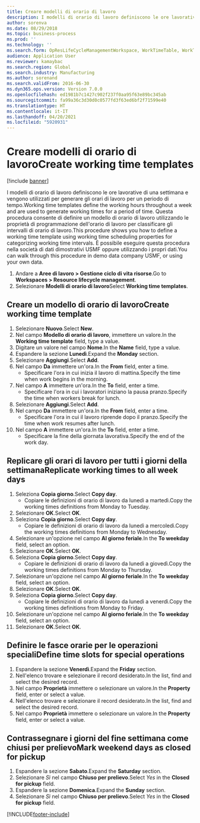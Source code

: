 ```yaml
---
title: Creare modelli di orario di lavoro
description: I modelli di orario di lavoro definiscono le ore lavorative di una settimana e vengono utilizzati per generare gli orari di lavoro per un periodo di tempo.
author: sorenva
ms.date: 08/29/2018
ms.topic: business-process
ms.prod: ''
ms.technology: ''
ms.search.form: OpResLifeCycleManagementWorkspace, WorkTimeTable, WorkTimeCopyDayDialog, WorkPeriodTemplate
audience: Application User
ms.reviewer: kamaybac
ms.search.region: Global
ms.search.industry: Manufacturing
ms.author: sorenand
ms.search.validFrom: 2016-06-30
ms.dyn365.ops.version: Version 7.0.0
ms.openlocfilehash: ed1981b7c1427c902f237f0aa95f63e89bc345ab
ms.sourcegitcommit: fa99a36c3d30d0c0577fd3f63ed6bf2f71599e40
ms.translationtype: HT
ms.contentlocale: it-IT
ms.lasthandoff: 04/20/2021
ms.locfileid: "5920931"
---
```

# <a name="create-working-time-templates"></a><span data-ttu-id="46002-103">Creare modelli di orario di lavoro</span><span class="sxs-lookup"><span data-stu-id="46002-103">Create working time templates</span></span>

[!include [banner](../../includes/banner.md)]

<span data-ttu-id="46002-104">I modelli di orario di lavoro definiscono le ore lavorative di una settimana e vengono utilizzati per generare gli orari di lavoro per un periodo di tempo.</span><span class="sxs-lookup"><span data-stu-id="46002-104">Working time templates define the working hours throughout a week and are used to generate working times for a period of time.</span></span> <span data-ttu-id="46002-105">Questa procedura consente di definire un modello di orario di lavoro utilizzando le proprietà di programmazione dell'orario di lavoro per classificare gli intervalli di orario di lavoro.</span><span class="sxs-lookup"><span data-stu-id="46002-105">This procedure shows you how to define a working time template using working time scheduling properties for categorizing working time intervals.</span></span> <span data-ttu-id="46002-106">È possibile eseguire questa procedura nella società di dati dimostrativi USMF oppure utilizzando i propri dati.</span><span class="sxs-lookup"><span data-stu-id="46002-106">You can walk through this procedure in demo data company USMF, or using your own data.</span></span>

1. <span data-ttu-id="46002-107">Andare a **Aree di lavoro > Gestione ciclo di vita risorse**.</span><span class="sxs-lookup"><span data-stu-id="46002-107">Go to **Workspaces > Resource lifecycle management**.</span></span>
1. <span data-ttu-id="46002-108">Selezionare **Modelli di orario di lavoro**</span><span class="sxs-lookup"><span data-stu-id="46002-108">Select **Working time templates**.</span></span>

## <a name="create-working-time-template"></a><span data-ttu-id="46002-109">Creare un modello di orario di lavoro</span><span class="sxs-lookup"><span data-stu-id="46002-109">Create working time template</span></span>

1. <span data-ttu-id="46002-110">Selezionare **Nuovo**.</span><span class="sxs-lookup"><span data-stu-id="46002-110">Select **New**.</span></span>
1. <span data-ttu-id="46002-111">Nel campo **Modello di orario di lavoro**, immettere un valore.</span><span class="sxs-lookup"><span data-stu-id="46002-111">In the **Working time template** field, type a value.</span></span>
1. <span data-ttu-id="46002-112">Digitare un valore nel campo **Nome**.</span><span class="sxs-lookup"><span data-stu-id="46002-112">In the **Name** field, type a value.</span></span>
1. <span data-ttu-id="46002-113">Espandere la sezione **Lunedì**.</span><span class="sxs-lookup"><span data-stu-id="46002-113">Expand the **Monday** section.</span></span>
1. <span data-ttu-id="46002-114">Selezionare **Aggiungi**.</span><span class="sxs-lookup"><span data-stu-id="46002-114">Select **Add**.</span></span>
1. <span data-ttu-id="46002-115">Nel campo **Da** immettere un'ora.</span><span class="sxs-lookup"><span data-stu-id="46002-115">In the **From** field, enter a time.</span></span>
    * <span data-ttu-id="46002-116">Specificare l'ora in cui inizia il lavoro di mattina.</span><span class="sxs-lookup"><span data-stu-id="46002-116">Specify the time when work begins in the morning.</span></span>  
1. <span data-ttu-id="46002-117">Nel campo **A** immettere un'ora.</span><span class="sxs-lookup"><span data-stu-id="46002-117">In the **To** field, enter a time.</span></span>
    * <span data-ttu-id="46002-118">Specificare l'ora in cui i lavoratori iniziano la pausa pranzo.</span><span class="sxs-lookup"><span data-stu-id="46002-118">Specify the time when workers break for lunch.</span></span>  
1. <span data-ttu-id="46002-119">Selezionare **Aggiungi**.</span><span class="sxs-lookup"><span data-stu-id="46002-119">Select **Add**.</span></span>
1. <span data-ttu-id="46002-120">Nel campo **Da** immettere un'ora.</span><span class="sxs-lookup"><span data-stu-id="46002-120">In the **From** field, enter a time.</span></span>
    * <span data-ttu-id="46002-121">Specificare l'ora in cui il lavoro riprende dopo il pranzo.</span><span class="sxs-lookup"><span data-stu-id="46002-121">Specify the time when work resumes after lunch.</span></span>  
1. <span data-ttu-id="46002-122">Nel campo **A** immettere un'ora.</span><span class="sxs-lookup"><span data-stu-id="46002-122">In the **To** field, enter a time.</span></span>
    * <span data-ttu-id="46002-123">Specificare la fine della giornata lavorativa.</span><span class="sxs-lookup"><span data-stu-id="46002-123">Specify the end of the work day.</span></span>  

## <a name="replicate-working-times-to-all-week-days"></a><span data-ttu-id="46002-124">Replicare gli orari di lavoro per tutti i giorni della settimana</span><span class="sxs-lookup"><span data-stu-id="46002-124">Replicate working times to all week days</span></span>

1. <span data-ttu-id="46002-125">Seleziona **Copia giorno**.</span><span class="sxs-lookup"><span data-stu-id="46002-125">Select **Copy day**.</span></span>
    * <span data-ttu-id="46002-126">Copiare le definizioni di orario di lavoro da lunedì a martedì.</span><span class="sxs-lookup"><span data-stu-id="46002-126">Copy the working times definitions from Monday to Tuesday.</span></span>  
1. <span data-ttu-id="46002-127">Selezionare **OK**.</span><span class="sxs-lookup"><span data-stu-id="46002-127">Select **OK**.</span></span>
1. <span data-ttu-id="46002-128">Seleziona **Copia giorno**.</span><span class="sxs-lookup"><span data-stu-id="46002-128">Select **Copy day**.</span></span>
    * <span data-ttu-id="46002-129">Copiare le definizioni di orario di lavoro da lunedì a mercoledì.</span><span class="sxs-lookup"><span data-stu-id="46002-129">Copy the working times definitions from Monday to Wednesday.</span></span>  
1. <span data-ttu-id="46002-130">Selezionare un'opzione nel campo **Al giorno feriale**.</span><span class="sxs-lookup"><span data-stu-id="46002-130">In the **To weekday** field, select an option.</span></span>
1. <span data-ttu-id="46002-131">Selezionare **OK**.</span><span class="sxs-lookup"><span data-stu-id="46002-131">Select **OK**.</span></span>
1. <span data-ttu-id="46002-132">Seleziona **Copia giorno**.</span><span class="sxs-lookup"><span data-stu-id="46002-132">Select **Copy day**.</span></span>
    * <span data-ttu-id="46002-133">Copiare le definizioni di orario di lavoro da lunedì a giovedì.</span><span class="sxs-lookup"><span data-stu-id="46002-133">Copy the working times definitions from Monday to Thursday.</span></span>  
1. <span data-ttu-id="46002-134">Selezionare un'opzione nel campo **Al giorno feriale**.</span><span class="sxs-lookup"><span data-stu-id="46002-134">In the **To weekday** field, select an option.</span></span>
1. <span data-ttu-id="46002-135">Selezionare **OK**.</span><span class="sxs-lookup"><span data-stu-id="46002-135">Select **OK**.</span></span>
1. <span data-ttu-id="46002-136">Seleziona **Copia giorno**.</span><span class="sxs-lookup"><span data-stu-id="46002-136">Select **Copy day**.</span></span>
    * <span data-ttu-id="46002-137">Copiare le definizioni di orario di lavoro da lunedì a venerdì.</span><span class="sxs-lookup"><span data-stu-id="46002-137">Copy the working times definitions from Monday to Friday.</span></span>  
1. <span data-ttu-id="46002-138">Selezionare un'opzione nel campo **Al giorno feriale**.</span><span class="sxs-lookup"><span data-stu-id="46002-138">In the **To weekday** field, select an option.</span></span>
1. <span data-ttu-id="46002-139">Selezionare **OK**.</span><span class="sxs-lookup"><span data-stu-id="46002-139">Select **OK**.</span></span>

## <a name="define-time-slots-for-special-operations"></a><span data-ttu-id="46002-140">Definire le fasce orarie per le operazioni speciali</span><span class="sxs-lookup"><span data-stu-id="46002-140">Define time slots for special operations</span></span>

1. <span data-ttu-id="46002-141">Espandere la sezione **Venerdì**.</span><span class="sxs-lookup"><span data-stu-id="46002-141">Expand the **Friday** section.</span></span>
1. <span data-ttu-id="46002-142">Nell'elenco trovare e selezionare il record desiderato.</span><span class="sxs-lookup"><span data-stu-id="46002-142">In the list, find and select the desired record.</span></span>
1. <span data-ttu-id="46002-143">Nel campo **Proprietà** immettere o selezionare un valore.</span><span class="sxs-lookup"><span data-stu-id="46002-143">In the **Property** field, enter or select a value.</span></span>
1. <span data-ttu-id="46002-144">Nell'elenco trovare e selezionare il record desiderato.</span><span class="sxs-lookup"><span data-stu-id="46002-144">In the list, find and select the desired record.</span></span>
1. <span data-ttu-id="46002-145">Nel campo **Proprietà** immettere o selezionare un valore.</span><span class="sxs-lookup"><span data-stu-id="46002-145">In the **Property** field, enter or select a value.</span></span>

## <a name="mark-weekend-days-as-closed-for-pickup"></a><span data-ttu-id="46002-146">Contrassegnare i giorni del fine settimana come chiusi per prelievo</span><span class="sxs-lookup"><span data-stu-id="46002-146">Mark weekend days as closed for pickup</span></span>

1. <span data-ttu-id="46002-147">Espandere la sezione **Sabato**.</span><span class="sxs-lookup"><span data-stu-id="46002-147">Expand the **Saturday** section.</span></span>
1. <span data-ttu-id="46002-148">Selezionare *Sì* nel campo **Chiuso per prelievo**.</span><span class="sxs-lookup"><span data-stu-id="46002-148">Select *Yes* in the **Closed for pickup** field.</span></span>
1. <span data-ttu-id="46002-149">Espandere la sezione **Domenica**.</span><span class="sxs-lookup"><span data-stu-id="46002-149">Expand the **Sunday** section.</span></span>
1. <span data-ttu-id="46002-150">Selezionare *Sì* nel campo **Chiuso per prelievo**.</span><span class="sxs-lookup"><span data-stu-id="46002-150">Select *Yes* in the **Closed for pickup** field.</span></span>


[!INCLUDE[footer-include](../../../includes/footer-banner.md)]